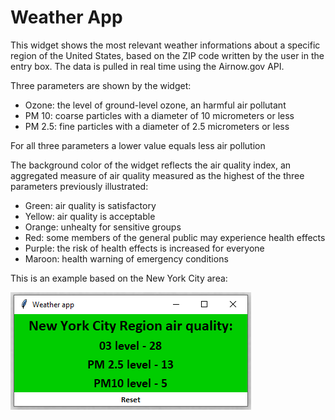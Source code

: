 # Weather App

This widget shows the most relevant weather informations about a specific region of the United States, based on the ZIP code written by the user in the entry box. The data is pulled in real time using the Airnow.gov API.

Three parameters are shown by the widget:
* Ozone: the level of ground-level ozone, an harmful air pollutant
* PM 10: coarse particles with a diameter of 10 micrometers or less
* PM 2.5: fine particles with a diameter of 2.5 micrometers or less

For all three parameters a lower value equals less air pollution

The background color of the widget reflects the air quality index, an aggregated measure of air quality measured as the highest of the three parameters previously illustrated:

* Green: air quality is satisfactory
* Yellow: air quality is acceptable
* Orange: unhealty for sensitive groups
* Red: some members of the general public may experience health effects
* Purple: the risk of health effects is increased for everyone
* Maroon: health warning of emergency conditions

This is an example based on the New York City area:

![Image example](https://github.com/gmag95/Weather_App/blob/master/example_image/Weather_app.PNG)